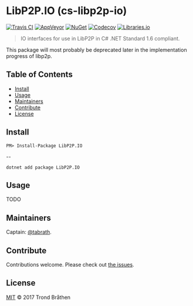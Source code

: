 # LibP2P.IO (cs-libp2p-io)

[![Travis CI](https://img.shields.io/travis/libp2p/cs-libp2p-io.svg?style=flat-square&branch=master)](https://travis-ci.org/libp2p/cs-libp2p-io)
[![AppVeyor](https://img.shields.io/appveyor/ci/tabrath/cs-libp2p-io/master.svg?style=flat-square)](https://ci.appveyor.com/project/tabrath/cs-libp2p-io)
[![NuGet](https://buildstats.info/nuget/LibP2P.IO)](https://www.nuget.org/packages/LibP2P.IO/)
[![Codecov](https://img.shields.io/codecov/c/github/libp2p/cs-libp2p-io/master.svg?style=flat-square)](https://codecov.io/gh/libp2p/cs-libp2p-io)
[![Libraries.io](https://img.shields.io/librariesio/github/libp2p/cs-libp2p-io.svg?style=flat-square)](https://libraries.io/github/libp2p/cs-libp2p-io)

> IO interfaces for use in LibP2P in C# .NET Standard 1.6 compliant.

This package will most probably be deprecated later in the implementation progress of libp2p.

## Table of Contents

- [Install](#install)
- [Usage](#usage)
- [Maintainers](#maintainers)
- [Contribute](#contribute)
- [License](#license)

## Install

    PM> Install-Package LibP2P.IO

--

    dotnet add package LibP2P.IO

## Usage

TODO

## Maintainers

Captain: [@tabrath](https://github.com/tabrath).

## Contribute

Contributions welcome. Please check out [the issues](https://github.com/libp2p/cs-libp2p-io/issues).

## License

[MIT](LICENSE) © 2017 Trond Bråthen

